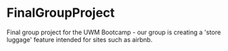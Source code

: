 # FinalGroupProject
Final group project for the UWM Bootcamp - our group is creating a 'store luggage' feature intended for sites such as airbnb.
